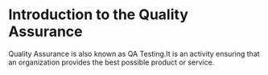 # Introduction to the Quality Assurance
Quality Assurance is also known as QA Testing.It is an activity ensuring that an organization provides the best possible product or service.
